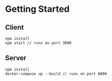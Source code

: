 # Getting Started

## Client

```
npm install
npm start // runs on port 3000
```

## Server

```
npm install
docker-compose up --build // runs on port 8000
```
